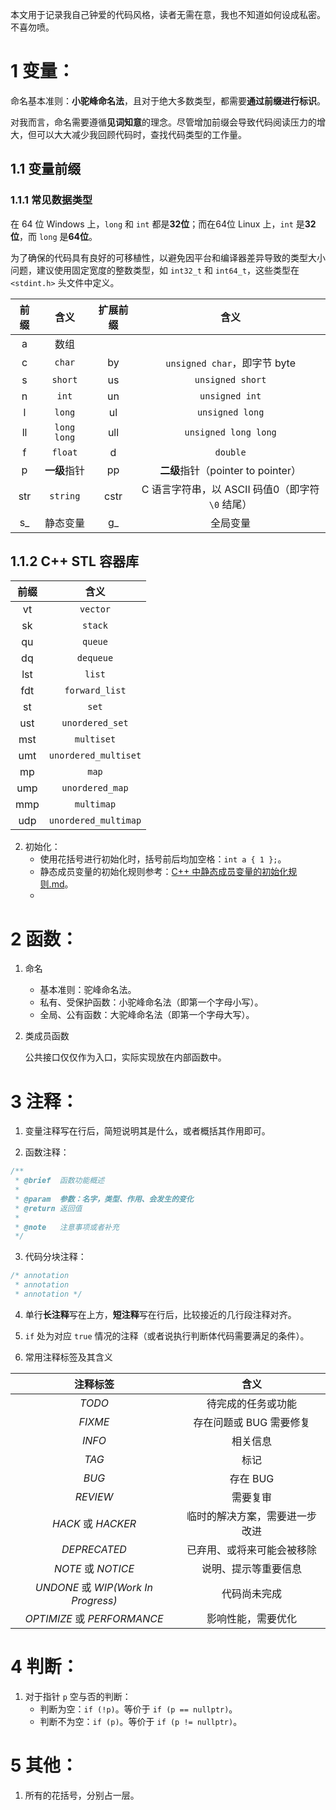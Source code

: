 本文用于记录我自己钟爱的代码风格，读者无需在意，我也不知道如何设成私密。不喜勿喷。

# 1 变量：

命名基本准则：**小驼峰命名法**，且对于绝大多数类型，都需要**通过前缀进行标识**。

对我而言，命名需要遵循**见词知意**的理念。尽管增加前缀会导致代码阅读压力的增大，但可以大大减少我回顾代码时，查找代码类型的工作量。

## 1.1 变量前缀

### 1.1.1 常见数据类型

在 64 位 Windows 上，`long` 和 `int` 都是**32位**；而在64位 Linux 上，`int` 是**32位**，而 `long` 是**64位**。

为了确保的代码具有良好的可移植性，以避免因平台和编译器差异导致的类型大小问题，建议使用固定宽度的整数类型，如 `int32_t` 和 `int64_t`，这些类型在 `<stdint.h>` 头文件中定义。

| 前缀 | 含义 | 扩展前缀 | 含义 |
| :-: | :-: | :-: | :-: |
| a | 数组 |  |  |
| c | `char` | by | `unsigned char`，即字节 byte |
| s | `short` | us | `unsigned short` |
| n | `int` | un | `unsigned int` |
| l | `long` | ul | `unsigned long` |
| ll | `long long` | ull | `unsigned long long` |
| f | `float` | d | `double` |
| p | **一级**指针 | pp | **二级**指针（pointer to pointer） |
| str | `string` | cstr | C 语言字符串，以 ASCII 码值0（即字符 `\0` 结尾） |
| s_ | 静态变量 | g_ | 全局变量 |

## 1.1.2 C++ STL 容器库

| 前缀 | 含义 |
| :-: | :-: |
| vt | `vector` |
| sk | `stack` |
| qu | `queue` |
| dq | `dequeue` |
| lst | `list` |
| fdt | `forward_list` |
| st | `set` |
| ust | `unordered_set` |
| mst | `multiset` |
| umt | `unordered_multiset` |
| mp | `map` |
| ump | `unordered_map` |
| mmp | `multimap` |
| udp | `unordered_multimap` |

2. 初始化：
   - 使用花括号进行初始化时，括号前后均加空格：`int a { 1 };`。
   - 静态成员变量的初始化规则参考：[C++ 中静态成员变量的初始化规则.md](https://github.com/SakuraMayAi/Tricks-of-Programming/blob/main/C%2B%2B/C%2B%2B%20%E4%B8%AD%E9%9D%99%E6%80%81%E6%88%90%E5%91%98%E5%8F%98%E9%87%8F%E7%9A%84%E5%88%9D%E5%A7%8B%E5%8C%96%E8%A7%84%E5%88%99.md)。
   - 

# 2 函数：

1. 命名
   - 基本准则：驼峰命名法。
   - 私有、受保护函数：小驼峰命名法（即第一个字母小写）。
   - 全局、公有函数：大驼峰命名法（即第一个字母大写）。

2. 类成员函数
   
   公共接口仅仅作为入口，实际实现放在内部函数中。


# 3 注释：

1. 变量注释写在行后，简短说明其是什么，或者概括其作用即可。
   
2. 函数注释：
```cpp
/**
 * @brief  函数功能概述
 * 
 * @param  参数：名字，类型、作用、会发生的变化
 * @return 返回值
 * 
 * @note   注意事项或者补充
 */
```

3. 代码分块注释：
```cpp
/* annotation
 * annotation
 * annotation */
```

4. 单行**长注释**写在上方，**短注释**写在行后，比较接近的几行段注释对齐。

5. `if` 处为对应 `true` 情况的注释（或者说执行判断体代码需要满足的条件）。

6. 常用注释标签及其含义

| 注释标签 | 含义 |
| :-: | :-: |
| *TODO* | 待完成的任务或功能 |
| *FIXME* | 存在问题或 BUG 需要修复 |
| *INFO* | 相关信息 |
| *TAG* | 标记 |
| *BUG* | 存在 BUG |
| *REVIEW* | 需要复审 |
| *HACK* 或 *HACKER* | 临时的解决方案，需要进一步改进 |
| *DEPRECATED* | 已弃用、或将来可能会被移除 |
| *NOTE* 或 *NOTICE* | 说明、提示等重要信息 |
| *UNDONE* 或 *WIP(Work In Progress)* | 代码尚未完成 |
| *OPTIMIZE* 或 *PERFORMANCE* | 影响性能，需要优化 |

# 4 判断：

1. 对于指针 `p` 空与否的判断：
   - 判断为空：`if (!p)`。等价于 `if (p == nullptr)`。
   - 判断不为空：`if (p)`。等价于 `if (p != nullptr)`。
  
# 5 其他：

1. 所有的花括号，分别占一层。

